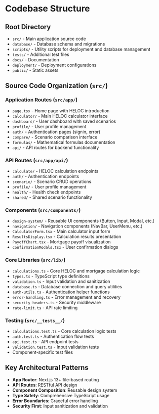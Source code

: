 # Codebase Structure

## Root Directory
- `src/` - Main application source code
- `database/` - Database schema and migrations
- `scripts/` - Utility scripts for deployment and database management
- `tests/` - Additional test files
- `docs/` - Documentation
- `deployment/` - Deployment configurations
- `public/` - Static assets

## Source Code Organization (`src/`)

### Application Routes (`src/app/`)
- `page.tsx` - Home page with HELOC introduction
- `calculator/` - Main HELOC calculator interface
- `dashboard/` - User dashboard with saved scenarios
- `profile/` - User profile management
- `auth/` - Authentication pages (signin, error)
- `compare/` - Scenario comparison interface
- `formulas/` - Mathematical formulas documentation
- `api/` - API routes for backend functionality

### API Routes (`src/app/api/`)
- `calculate/` - HELOC calculation endpoints
- `auth/` - Authentication endpoints
- `scenario/` - Scenario CRUD operations
- `profile/` - User profile management
- `health/` - Health check endpoints
- `shared/` - Shared scenario functionality

### Components (`src/components/`)
- `design-system/` - Reusable UI components (Button, Input, Modal, etc.)
- `navigation/` - Navigation components (NavBar, UserMenu, etc.)
- `CalculatorForm.tsx` - Main calculator input form
- `ResultsDisplay.tsx` - Calculation results presentation
- `PayoffChart.tsx` - Mortgage payoff visualization
- `ConfirmationModals.tsx` - User confirmation dialogs

### Core Libraries (`src/lib/`)
- `calculations.ts` - Core HELOC and mortgage calculation logic
- `types.ts` - TypeScript type definitions
- `validation.ts` - Input validation and sanitization
- `database.ts` - Database connection and query utilities
- `auth-utils.ts` - Authentication helper functions
- `error-handling.ts` - Error management and recovery
- `security-headers.ts` - Security middleware
- `rate-limit.ts` - API rate limiting

### Testing (`src/__tests__/`)
- `calculations.test.ts` - Core calculation logic tests
- `auth.test.ts` - Authentication flow tests
- `api.test.ts` - API endpoint tests
- `validation.test.ts` - Input validation tests
- Component-specific test files

## Key Architectural Patterns
- **App Router**: Next.js 13+ file-based routing
- **API Routes**: RESTful API design
- **Component Composition**: Reusable design system
- **Type Safety**: Comprehensive TypeScript usage
- **Error Boundaries**: Graceful error handling
- **Security First**: Input sanitization and validation